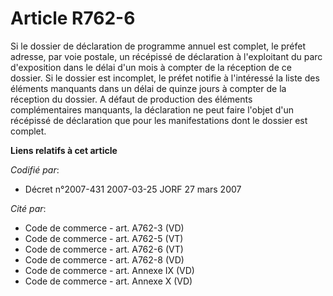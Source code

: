 # Article R762-6

Si le dossier de déclaration de programme annuel est complet, le préfet adresse, par voie postale, un récépissé de
déclaration à l'exploitant du parc d'exposition dans le délai d'un mois à compter de la réception de ce dossier. Si le
dossier est incomplet, le préfet notifie à l'intéressé la liste des éléments manquants dans un délai de quinze jours à
compter de la réception du dossier. A défaut de production des éléments complémentaires manquants, la déclaration ne peut
faire l'objet d'un récépissé de déclaration que pour les manifestations dont le dossier est complet.

**Liens relatifs à cet article**

_Codifié par_:

  - Décret n°2007-431 2007-03-25 JORF 27 mars 2007

_Cité par_:

  - Code de commerce - art. A762-3 (VD)
  - Code de commerce - art. A762-5 (VT)
  - Code de commerce - art. A762-6 (VT)
  - Code de commerce - art. A762-8 (VD)
  - Code de commerce - art. Annexe IX (VD)
  - Code de commerce - art. Annexe X (VD)
